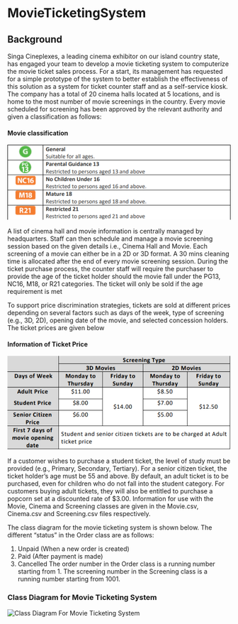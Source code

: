 # MovieTicketingSystem

## Background 
Singa Cineplexes, a leading cinema exhibitor on our island country state, has engaged your 
team to develop a movie ticketing system to computerize the movie ticket sales process. 
For a start, its management has requested for a simple prototype of the system to better 
establish the effectiveness of this solution as a system for ticket counter staff and as a 
self-service kiosk. 
The company has a total of 20 cinema halls located at 5 locations, and is home to the most 
number of movie screenings in the country. Every movie scheduled for screening has been 
approved by the relevant authority and given a classification as follows:

#### Movie classification
![MovieClassification](https://github.com/WongGuoFung/MovieTicketingSystem/blob/master/Pictures/MovieClassification.PNG)

A list of cinema hall and movie information is centrally managed by headquarters. Staff 
can then schedule and manage a movie screening session based on the given details i.e., 
Cinema Hall and Movie. Each screening of a movie can either be in a 2D or 3D format. A 
30 mins cleaning time is allocated after the end of every movie screening session.
During the ticket purchase process, the counter staff will require the purchaser to provide 
the age of the ticket holder should the movie fall under the PG13, NC16, M18, or R21 
categories. The ticket will only be sold if the age requirement is met

To support price discrimination strategies, tickets are sold at different prices depending 
on several factors such as days of the week, type of screening (e.g., 3D, 2D), opening date 
of the movie, and selected concession holders. The ticket prices are given below

#### Information of Ticket Price
![Information of Ticket Price](https://github.com/WongGuoFung/MovieTicketingSystem/blob/master/Pictures/InformationOfTicketPrice.PNG)

If a customer wishes to purchase a student ticket, the level of study must be provided 
(e.g., Primary, Secondary, Tertiary). For a senior citizen ticket, the ticket holder’s age must 
be 55 and above. By default, an adult ticket is to be purchased, even for children who do 
not fall into the student category. For customers buying adult tickets, they will also be 
entitled to purchase a popcorn set at a discounted rate of $3.00. 
Information for use with the Movie, Cinema and Screening classes are given in the
Movie.csv, Cinema.csv and Screening.csv files respectively.

The class diagram for the movie ticketing system is shown below.
The different “status” in the Order class are as follows:
1. Unpaid (When a new order is created)
2. Paid (After payment is made)
3. Cancelled
The order number in the Order class is a running number starting from 1.
The screening number in the Screening class is a running number starting from 1001. 

### Class Diagram for Movie Ticketing System
![Class Diagram For Movie Ticketing System]([Pictures/ClassDiagramForMovieTicketingSystem.PNG](https://github.com/WongGuoFung/MovieTicketingSystem/blob/master/Pictures/ClassDiagramForMovieTicketingSystem.PNG))
